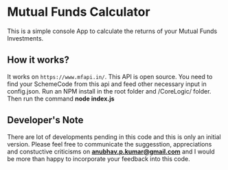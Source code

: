 # Mutual Funds Calculator
This is a simple console App to calculate the returns of your Mutual Funds Investments. 

## How it works?
It works on `https://www.mfapi.in/`. This API is open source. 
You need to find your SchemeCode from this api and feed other necessary input in config.json. 
Run an NPM install in the root folder and /CoreLogic/ folder. 
Then run the command
**node index.js**

## Developer's Note
There are lot of developments pending in this code and this is only an initial version. Please feel free to communicate the suggesstion, appreciations and constuctive criticisms on **anubhav.p.kumar@gmail.com** and I would be more than happy to incorporate your feedback into this code. 